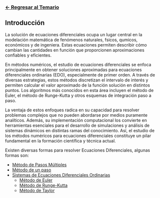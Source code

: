 ### [<- Regresar al Temario](https://github.com/SebastianRSS04/Metodos-Numericos-Git/blob/c9829f46be4ec2aa47381fa4eb9504aa16c8d72e/README.md)

## Introducción 

La solución de ecuaciones diferenciales ocupa un lugar central en la modelación matemática de fenómenos naturales, fsicos, qumicos, económicos y de ingeniera. Estas ecuaciones permiten describir cómo cambian las cantidades en función que proporcionen aproximaciones confiables y eficientes.

En métodos numéricos, el estudio de ecuaciones diferenciales se enfoca principalmente en obtener soluciones aproximadas para ecuaciones diferenciales ordinarias (EDO), especialmente de primer orden. A través de diversas estrategias, estos métodos discretizan el intervalo de interés y permiten calcular el valor aproximado de la función solución en distintos puntos. Los algoritmos más conocidos en esta área incluyen el método de Euler, el método de Runge-Kutta y otros esquemas de integración paso a paso.

La ventaja de estos enfoques radica en su capacidad para resolver problemas complejos que no pueden abordarse por medios puramente analíticos. Además, su implementación computacional los convierte en herramientas esenciales para el desarrollo de simulaciones y análisis de sistemas dinámicos en distintas ramas del conocimiento. Así, el estudio de los métodos numéricos para ecuaciones diferenciales constituye un pilar fundamental en la formación científica y técnica actual.

Existen diversas formas para resolver Ecuaciones Diferenciales, algunas formas son:
- [Método de Pasos Múltiples](https://github.com/SebastianRSS04/Metodos-Numericos-Git/blob/c9829f46be4ec2aa47381fa4eb9504aa16c8d72e/T6/M%C3%A9todo_de_Pasos_M%C3%BAltiples.md)
- [Método de un paso](https://github.com/SebastianRSS04/Metodos-Numericos-Git/blob/c9829f46be4ec2aa47381fa4eb9504aa16c8d72e/T6/M%C3%A9todo_de_un_paso.md)
- [Sistemas de Ecuaciones Diferenciales Ordinarias](https://github.com/SebastianRSS04/Metodos-Numericos-Git/tree/c9829f46be4ec2aa47381fa4eb9504aa16c8d72e/T6/Sistemas%20de%20Ecuaciones%20Diferenciales%20Ordinarias)
  - [Método de Euler](https://github.com/SebastianRSS04/Metodos-Numericos-Git/blob/c9829f46be4ec2aa47381fa4eb9504aa16c8d72e/T6/Sistemas%20de%20Ecuaciones%20Diferenciales%20Ordinarias/M%C3%A9todo_de_Euler.md)
  - [Método de Runge-Kutta](https://github.com/SebastianRSS04/Metodos-Numericos-Git/blob/c9829f46be4ec2aa47381fa4eb9504aa16c8d72e/T6/Sistemas%20de%20Ecuaciones%20Diferenciales%20Ordinarias/M%C3%A9todo_de_Runge-Kutta.md)
  - [Método de Taylor](https://github.com/SebastianRSS04/Metodos-Numericos-Git/blob/c9829f46be4ec2aa47381fa4eb9504aa16c8d72e/T6/Sistemas%20de%20Ecuaciones%20Diferenciales%20Ordinarias/M%C3%A9todo_de_Taylor.md)

